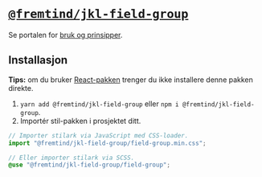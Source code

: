 # [`@fremtind/jkl-field-group`](https://jokul.fremtind.no/komponenter/fieldgroup)

Se portalen for [bruk og prinsipper](https://jokul.fremtind.no/komponenter/fieldgroup).

## Installasjon

**Tips:** om du bruker [React-pakken](../field-group-react/) trenger du ikke installere denne pakken direkte.

1. `yarn add @fremtind/jkl-field-group` eller `npm i @fremtind/jkl-field-group`.
2. Importér stil-pakken i prosjektet ditt.

```js
// Importer stilark via JavaScript med CSS-loader.
import "@fremtind/jkl-field-group/field-group.min.css";
```

```scss
// Eller importer stilark via SCSS.
@use "@fremtind/jkl-field-group/field-group";
```
